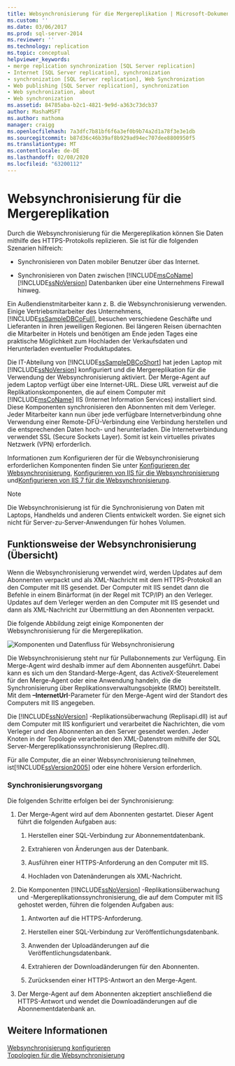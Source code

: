 ```yaml
---
title: Websynchronisierung für die Mergereplikation | Microsoft-Dokumentation
ms.custom: ''
ms.date: 03/06/2017
ms.prod: sql-server-2014
ms.reviewer: ''
ms.technology: replication
ms.topic: conceptual
helpviewer_keywords:
- merge replication synchronization [SQL Server replication]
- Internet [SQL Server replication], synchronization
- synchronization [SQL Server replication], Web Synchronization
- Web publishing [SQL Server replication], synchronization
- Web synchronization, about
- Web synchronization
ms.assetid: 84785aba-b2c1-4821-9e9d-a363c73dcb37
author: MashaMSFT
ms.author: mathoma
manager: craigg
ms.openlocfilehash: 7a3dfc7b81bf6f6a3ef0b9b74a2d1a78f3e3e1db
ms.sourcegitcommit: b87d36c46b39af8b929ad94ec707dee8800950f5
ms.translationtype: MT
ms.contentlocale: de-DE
ms.lasthandoff: 02/08/2020
ms.locfileid: "63200112"
---
```

# <a name="web-synchronization-for-merge-replication"></a>Websynchronisierung für die Mergereplikation
  Durch die Websynchronisierung für die Mergereplikation können Sie Daten mithilfe des HTTPS-Protokolls replizieren. Sie ist für die folgenden Szenarien hilfreich:  
  
-   Synchronisieren von Daten mobiler Benutzer über das Internet.  
  
-   Synchronisieren von Daten zwischen [!INCLUDE[msCoName](../../includes/msconame-md.md)] [!INCLUDE[ssNoVersion](../../includes/ssnoversion-md.md)] Datenbanken über eine Unternehmens Firewall hinweg.  
  
 Ein Außendienstmitarbeiter kann z. B. die Websynchronisierung verwenden. Einige Vertriebsmitarbeiter des Unternehmens, [!INCLUDE[ssSampleDBCoFull](../../includes/sssampledbcofull-md.md)], besuchen verschiedene Geschäfte und Lieferanten in ihren jeweiligen Regionen. Bei längeren Reisen übernachten die Mitarbeiter in Hotels und benötigen am Ende jeden Tages eine praktische Möglichkeit zum Hochladen der Verkaufsdaten und Herunterladen eventueller Produktupdates.  
  
 Die IT-Abteilung von [!INCLUDE[ssSampleDBCoShort](../../includes/sssampledbcoshort-md.md)] hat jeden Laptop mit [!INCLUDE[ssNoVersion](../../includes/ssnoversion-md.md)] konfiguriert und die Mergereplikation für die Verwendung der Websynchronisierung aktiviert. Der Merge-Agent auf jedem Laptop verfügt über eine Internet-URL. Diese URL verweist auf die Replikationskomponenten, die auf einem Computer mit [!INCLUDE[msCoName](../../includes/msconame-md.md)] IIS (Internet Information Services) installiert sind. Diese Komponenten synchronisieren den Abonnenten mit dem Verleger. Jeder Mitarbeiter kann nun über jede verfügbare Internetverbindung ohne Verwendung einer Remote-DFÜ-Verbindung eine Verbindung herstellen und die entsprechenden Daten hoch- und herunterladen. Die Internetverbindung verwendet SSL (Secure Sockets Layer). Somit ist kein virtuelles privates Netzwerk (VPN) erforderlich.  
  
 Informationen zum Konfigurieren der für die Websynchronisierung erforderlichen Komponenten finden Sie unter [Konfigurieren der Websynchronisierung](configure-web-synchronization.md), [Konfigurieren von IIS für die Websynchronisierung](configure-iis-for-web-synchronization.md) und[Konfigurieren von IIS 7 für die Websynchronisierung](configure-iis-7-for-web-synchronization.md).  
  
> [!NOTE]  
>  Die Websynchronisierung ist für die Synchronisierung von Daten mit Laptops, Handhelds und anderen Clients entwickelt worden. Sie eignet sich nicht für Server-zu-Server-Anwendungen für hohes Volumen.  
  
## <a name="overview-of-how-web-synchronization-works"></a>Funktionsweise der Websynchronisierung (Übersicht)  
 Wenn die Websynchronisierung verwendet wird, werden Updates auf dem Abonnenten verpackt und als XML-Nachricht mit dem HTTPS-Protokoll an den Computer mit IIS gesendet. Der Computer mit IIS sendet dann die Befehle in einem Binärformat (in der Regel mit TCP/IP) an den Verleger. Updates auf dem Verleger werden an den Computer mit IIS gesendet und dann als XML-Nachricht zur Übermittlung an den Abonnenten verpackt.  
  
 Die folgende Abbildung zeigt einige Komponenten der Websynchronisierung für die Mergereplikation.  
  
 ![Komponenten und Datenfluss für Websynchronisierung](media/web-sync01.gif "Komponenten und Datenfluss für Websynchronisierung")  
  
 Die Websynchronisierung steht nur für Pullabonnements zur Verfügung. Ein Merge-Agent wird deshalb immer auf dem Abonnenten ausgeführt. Dabei kann es sich um den Standard-Merge-Agent, das ActiveX-Steuerelement für den Merge-Agent oder eine Anwendung handeln, die die Synchronisierung über Replikationsverwaltungsobjekte (RMO) bereitstellt. Mit dem **–InternetUrl**-Parameter für den Merge-Agent wird der Standort des Computers mit IIS angegeben.  
  
 Die [!INCLUDE[ssNoVersion](../../includes/ssnoversion-md.md)] -Replikationsüberwachung (Replisapi.dll) ist auf dem Computer mit IIS konfiguriert und verarbeitet die Nachrichten, die vom Verleger und den Abonnenten an den Server gesendet werden. Jeder Knoten in der Topologie verarbeitet den XML-Datenstrom mithilfe der SQL Server-Mergereplikationssynchronisierung (Replrec.dll).  
  
 Für alle Computer, die an einer Websynchronisierung teilnehmen, ist[!INCLUDE[ssVersion2005](../../includes/ssversion2005-md.md)] oder eine höhere Version erforderlich.  
  
### <a name="synchronization-process"></a>Synchronisierungsvorgang  
 Die folgenden Schritte erfolgen bei der Synchronisierung:  
  
1.  Der Merge-Agent wird auf dem Abonnenten gestartet. Dieser Agent führt die folgenden Aufgaben aus:  
  
    1.  Herstellen einer SQL-Verbindung zur Abonnementdatenbank.  
  
    2.  Extrahieren von Änderungen aus der Datenbank.  
  
    3.  Ausführen einer HTTPS-Anforderung an den Computer mit IIS.  
  
    4.  Hochladen von Datenänderungen als XML-Nachricht.  
  
2.  Die Komponenten [!INCLUDE[ssNoVersion](../../includes/ssnoversion-md.md)] -Replikationsüberwachung und -Mergereplikationssynchronisierung, die auf dem Computer mit IIS gehostet werden, führen die folgenden Aufgaben aus:  
  
    1.  Antworten auf die HTTPS-Anforderung.  
  
    2.  Herstellen einer SQL-Verbindung zur Veröffentlichungsdatenbank.  
  
    3.  Anwenden der Uploadänderungen auf die Veröffentlichungsdatenbank.  
  
    4.  Extrahieren der Downloadänderungen für den Abonnenten.  
  
    5.  Zurücksenden einer HTTPS-Antwort an den Merge-Agent.  
  
3.  Der Merge-Agent auf dem Abonnenten akzeptiert anschließend die HTTPS-Antwort und wendet die Downloadänderungen auf die Abonnementdatenbank an.  
  
## <a name="see-also"></a>Weitere Informationen  
 [Websynchronisierung konfigurieren](configure-web-synchronization.md)   
 [Topologien für die Websynchronisierung](topologies-for-web-synchronization.md)  
  
  
